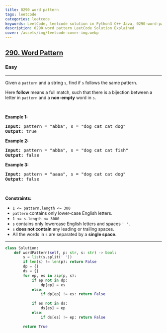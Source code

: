 ```yaml
---
title: 0290 word pattern
tags: leetcode
categories: leetcode
keywords: LeetCode, leetcode solution in Python3 C++ Java, 0290-word-pattern solution
description: 0290 word pattern LeetCode Solution Explained
cover: /assets/img/leetcode-cover-img.webp
---
```





<h2><a href="https://leetcode.com/problems/word-pattern/">290. Word Pattern</a></h2><h3>Easy</h3><hr><div><p>Given a <code>pattern</code> and a string <code>s</code>, find if <code>s</code>&nbsp;follows the same pattern.</p>

<p>Here <b>follow</b> means a full match, such that there is a bijection between a letter in <code>pattern</code> and a <b>non-empty</b> word in <code>s</code>.</p>

<p>&nbsp;</p>
<p><strong class="example">Example 1:</strong></p>

<pre><strong>Input:</strong> pattern = "abba", s = "dog cat cat dog"
<strong>Output:</strong> true
</pre>

<p><strong class="example">Example 2:</strong></p>

<pre><strong>Input:</strong> pattern = "abba", s = "dog cat cat fish"
<strong>Output:</strong> false
</pre>

<p><strong class="example">Example 3:</strong></p>

<pre><strong>Input:</strong> pattern = "aaaa", s = "dog cat cat dog"
<strong>Output:</strong> false
</pre>

<p>&nbsp;</p>
<p><strong>Constraints:</strong></p>

<ul>
	<li><code>1 &lt;= pattern.length &lt;= 300</code></li>
	<li><code>pattern</code> contains only lower-case English letters.</li>
	<li><code>1 &lt;= s.length &lt;= 3000</code></li>
	<li><code>s</code> contains only lowercase English letters and spaces <code>' '</code>.</li>
	<li><code>s</code> <strong>does not contain</strong> any leading or trailing spaces.</li>
	<li>All the words in <code>s</code> are separated by a <strong>single space</strong>.</li>
</ul>
</div>

---




```python
class Solution:
    def wordPattern(self, p: str, s: str) -> bool:
        s = list(s.split(' '))
        if len(s) != len(p): return False
        dp = {}
        ds = {}
        for ep, es in zip(p, s):
            if ep not in dp:
                dp[ep] = es
            else:
                if dp[ep] != es: return False
            
            if es not in ds:
                ds[es] = ep
            else:
                if ds[es] != ep: return False
        
        return True
```
